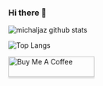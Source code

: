 ### Hi there 👋


![michaljaz github stats](https://github-readme-stats.vercel.app/api?username=michaljaz&show_icons=true&hide_border=true&theme=merko)

![Top Langs](https://github-readme-stats.vercel.app/api/top-langs/?username=michaljaz&layout=compact&theme=merko&hide_border=true)

<a href="https://ko-fi.com/michaljaz" target="_blank"><img src="https://www.buymeacoffee.com/assets/img/custom_images/orange_img.png" alt="Buy Me A Coffee" style="height: 41px !important;width: 174px !important;box-shadow: 0px 3px 2px 0px rgba(190, 190, 190, 0.5) !important;-webkit-box-shadow: 0px 3px 2px 0px rgba(190, 190, 190, 0.5) !important;" ></a>
